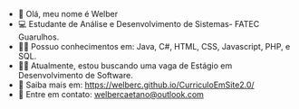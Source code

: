 - 🤵 Olá, meu nome é Welber
- 💻 Estudante de Análise e Desenvolvimento de Sistemas- FATEC Guarulhos.
- 👨‍💻 Possuo conhecimentos em: Java, C#, HTML, CSS, Javascript, PHP, e SQL.
- 👨‍💼 Atualmente, estou buscando uma vaga de Estágio em Desenvolvimento de Software.
- 🤔 Saiba mais em: <a href="https://welberc.github.io/CurriculoEmSite2.0/" target="_blank">https://welberc.github.io/CurriculoEmSite2.0/</a>
- 💬 Entre em contato: <a href="mailto:welbercaetano@outlook.com">welbercaetano@outlook.com</a>

